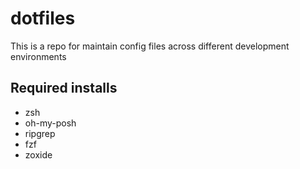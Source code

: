 # dotfiles
This is a repo for maintain config files across different development environments

## Required installs
- zsh
- oh-my-posh
- ripgrep
- fzf
- zoxide

